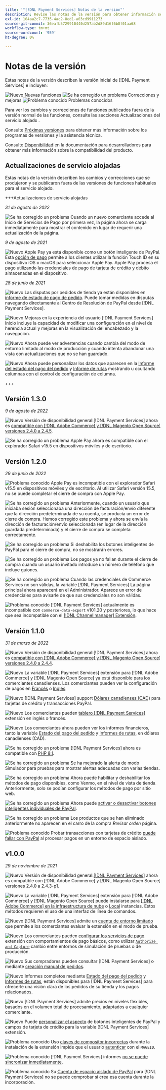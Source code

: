 ```yaml
---
title: '"[!DNL Payment Services] Notas de la versión"'
description: Revise las notas de la versión para obtener información sobre todas las [!DNL Payment Services] versiones.
exl-id: 104aa2c7-7735-4ac2-8ed1-a03cd9911273
source-git-commit: 36eafb5729910440d257ab2d89d16f6b8f01aa68
workflow-type: tm+mt
source-wordcount: '959'
ht-degree: 0%

---
```


# Notas de la versión

Estas notas de la versión describen la versión inicial de [!DNL Payment Services] e incluyen:

![Nuevo](../assets/new.svg) Nuevas funciones
![Se ha corregido un problema](../assets/fix.svg) Correcciones y mejoras
![Problema conocido](../assets/bug.svg) Problemas conocidos

Para ver los cambios y correcciones de funciones publicados fuera de la versión normal de las funciones, consulte las secciones Actualizaciones del servicio alojado .

Consulte [Próximas versiones](https://devdocs.magento.com/release/) para obtener más información sobre los programas de versiones y la asistencia técnica.

Consulte [Disponibilidad](https://devdocs.magento.com/release/availability.html) en la documentación para desarrolladores para obtener más información sobre la compatibilidad del producto.

## Actualizaciones de servicio alojadas

Estas notas de la versión describen los cambios y correcciones que se produjeron y se publicaron fuera de las versiones de funciones habituales para el servicio alojado.

+++Actualizaciones de servicio alojadas

_31 de agosto de 2022_

![Se ha corregido un problema](../assets/fix.svg)<!-- Issue PAY-3629 --> Cuando un nuevo comerciante accede al Inicio de Servicios de Pago por primera vez, la página ahora se carga inmediatamente para mostrar el contenido en lugar de requerir una actualización de la página.

_9 de agosto de 2021_

![Nuevo](../assets/new.svg)<!-- Issue PAY-3420 --> Apple Pay ya está disponible como un botón inteligente de PayPal. Esta [opción de pago](https://experienceleague.adobe.com/docs/commerce-merchant-services/payment-services/payments-options.html#apple-pay-button) permite a los clientes utilizar la función Touch ID en su dispositivo iOS o macOS para seleccionar Apple Pay. Apple Pay procesa el pago utilizando las credenciales de pago de tarjeta de crédito y débito almacenadas en el dispositivo.

_28 de junio de 2021_

![Nuevo](../assets/new.svg)<!-- Issue PAY-1720 --> Las disputas por pedidos de tienda ya están disponibles en [informe de estado de pago de pedido](https://experienceleague.adobe.com/docs/commerce-merchant-services/payment-services/reporting/order-payment-status.html#view-disputes). Puede tomar medidas en disputas navegando directamente al Centro de Resolución de PayPal desde [!DNL Payment Services].

![Nuevo](../assets/new.svg)<!-- Issue PAY-2854 --> Mejoras en la experiencia del usuario [!DNL Payment Services] Inicio incluye la capacidad de modificar una configuración en el nivel de herencia actual y mejoras en la visualización del encabezado y la navegación.

![Nuevo](../assets/new.svg)<!-- Issue PAY-2854 --> Ahora puede ver advertencias cuando cambia del modo de entorno limitado al modo de producción y cuando intenta abandonar una vista con actualizaciones que no se han guardado.

![Nuevo](../assets/new.svg)<!-- Issue PAY-2761 --> Ahora puede personalizar los datos que aparecen en la [Informe del estado del pago del pedido](https://experienceleague.adobe.com/docs/commerce-merchant-services/payment-services/reporting/order-payment-status.html#show-and-hide-columns) y [Informe de rutas](https://experienceleague.adobe.com/docs/commerce-merchant-services/payment-services/reporting/payouts.html#show-and-hide-columns) mostrando u ocultando columnas con el control de configuración de columna.

+++

## Versión 1.3.0

_9 de agosto de 2022_

![Nuevo](../assets/new.svg)<!-- Issue PAY-XX --> Versión de disponibilidad general:[!DNL Payment Services] ahora es [compatible con [!DNL Adobe Commerce] y [!DNL Magento Open Source] versiones 2.4.0 a 2.4.5](https://devdocs.magento.com/release/availability.html#compatibility).

![Se ha corregido un problema](../assets/fix.svg)<!-- Issue PAY-x --> Apple Pay ahora es compatible con el explorador Safari v15.5 en dispositivos móviles y de escritorio.

## Versión 1.2.0

_29 de junio de 2022_

![Problema conocido](../assets/bug.svg)<!-- Issue PAY-x --> Apple Pay es incompatible con el explorador Safari v15.5 en dispositivos móviles y de escritorio. Al utilizar Safari versión 15.5, no se puede completar el cierre de compra con Apple Pay.

![Se ha corregido un problema](../assets/fix.svg)<!-- Issue PAY-3264 --> Anteriormente, cuando un usuario que iniciaba sesión seleccionaba una dirección de facturación/envío diferente que la dirección predeterminada de su cuenta, se producía un error de cierre de compra. Hemos corregido este problema y ahora se envía la dirección de facturación/envío seleccionada (en lugar de la dirección guardada predeterminada) y el cierre de compra se completa correctamente.

![Se ha corregido un problema](../assets/fix.svg)<!-- Issue PAY-3314 --> Si deshabilita los botones inteligentes de PayPal para el cierre de compra, no se mostrarán errores.

![Se ha corregido un problema](../assets/fix.svg)<!-- Issue PAY-3330 --> Los pagos ya no fallan durante el cierre de compra cuando un usuario invitado introduce un número de teléfono que incluye guiones.

![Se ha corregido un problema](../assets/fix.svg)<!-- Issue PAY-3338 PAY-2502 --> Cuando las credenciales de Commerce Services no son válidas, la variable [!DNL Payment Services] La página principal ahora aparecerá en el Administrador. Aparece un error de credenciales para avisarle de que sus credenciales no son válidas.

![Problema conocido](../assets/bug.svg)<!-- Issue PAY-0 --> [!DNL Payment Services] actualmente es incompatible con `commerce-data-export` v101.20 y posteriores, lo que hace que sea incompatible con el [[!DNL Channel manager] Extensión](https://experienceleague.adobe.com/docs/commerce-channels/channel-manager/guide-overview.html).

## Versión 1.1.0

_31 de marzo de 2022_

![Nuevo](../assets/new.svg)<!-- Issue PAY-2127 --> Versión de disponibilidad general:[!DNL Payment Services] ahora es [compatible con [!DNL Adobe Commerce] y [!DNL Magento Open Source] versiones 2.4.0 a 2.4.4](https://devdocs.magento.com/release/availability.html#compatibility).

![Nuevo](../assets/new.svg)<!-- Issue PAY-2682 --> La variable [!DNL Payment Services] extensión para [!DNL Adobe Commerce] y [!DNL Magento Open Source] ya está disponible para los comerciantes canadienses. Los comerciantes pueden ver la configuración de pagos en [Francés](https://experienceleague.adobe.com/docs/commerce-merchant-services/payment-services/overview.html?lang=fr#carte-de-cr%C3%A9dit-et-devises-accept%C3%A9es) o [Inglés](https://experienceleague.adobe.com/docs/commerce-merchant-services/payment-services/overview.html#accepted-credit-cards-and-currencies).

![Nuevo](../assets/new.svg)<!-- Issue PAY-2681 --> [!DNL Payment Services] support [Dólares canadienses (CAD)](overview.md#accepted-credit-cards-and-currencies) para tarjetas de crédito y transacciones PayPal.

![Nuevo](../assets/new.svg)<!-- Issue PAY-2680 --> Los comerciantes pueden [tablero [!DNL Payment Services]](onboard.md) extensión en inglés o francés.

![Nuevo](../assets/new.svg)<!-- Issue PAY-2678 --> Los comerciantes ahora pueden ver los informes financieros, tanto la variable [Estado del pago del pedido](order-payment-status.md) y [Informes de rutas](payouts.md), en dólares canadienses (CAD).

![Se ha corregido un problema](../assets/fix.svg)<!-- Issue PAY-2710 --> [!DNL Payment Services] ahora es compatible con [PHP 8.1](https://www.php.net/releases/8.1/en.php).

![Se ha corregido un problema](../assets/fix.svg)<!-- Issue PAY-3017 --> Se ha mejorado la alerta de modo Simulador para pruebas para mostrar alertas adecuadas con varias tiendas.

![Se ha corregido un problema](../assets/fix.svg)<!-- Issue PAY-2742 --> Ahora puede habilitar y deshabilitar los métodos de pago disponibles, como Venmo, en el nivel de vista de tienda. Anteriormente, solo se podían configurar los métodos de pago por sitio web.

![Se ha corregido un problema](../assets/fix.svg)<!-- Issue PAY-2277 --> Ahora puede [activar o desactivar botones inteligentes individuales de PayPal](settings.md#payment-buttons).

![Se ha corregido un problema](../assets/fix.svg)<!-- Issue PAY-2561 --> Los productos que se han eliminado anteriormente no aparecen en el carro de la compra _Revisar orden_ página.

![Problema conocido](../assets/bug.svg)<!-- Issue PAY-2842 --> Probar transacciones con tarjetas de crédito [puede fallar con PayPal](https://support.magento.com/hc/en-us/articles/5201041963917) al procesar pagos en un entorno de espacio aislado.

## v1.0.0

_29 de noviembre de 2021_

![Nuevo](../assets/new.svg)<!-- Issue PAY-2127 --> Versión de disponibilidad general:[[!DNL Payment Services]](https://marketplace.magento.com/magento-payment-services.html) ahora es compatible con [!DNL Adobe Commerce] y [!DNL Magento Open Source] versiones 2.4.0 a 2.4.3-p1.

![Nuevo](../assets/new.svg)<!-- Issue PAY-124 --> La variable [!DNL Payment Services] extensión para [!DNL Adobe Commerce] y [!DNL Magento Open Source] puede instalarse para [[!DNL Adobe Commerce] en la infraestructura de nube](install.md#adobe-commerce-on-cloud-infrastructure) o [Local](install.md#on-premises) instancias. Estos métodos requieren el uso de una interfaz de línea de comandos.

![Nuevo](../assets/new.svg)<!-- Issue PAY-1986 --> [!DNL Payment Services] admite un [cuenta de entorno limitado](sandbox.md) que permite a los comerciantes evaluar la extensión en el modo de prueba.

![Nuevo](../assets/new.svg)<!-- Issue PAY-666 --> Los comerciantes pueden [configurar los servicios de pago](settings.md) extensión con comportamientos de pago básicos, como utilizar [`Authorize and Capture`](production.md#set-payment-services-as-payment-method) cambio entre entornos de simulación de pruebas o de producción.

![Nuevo](../assets/new.svg)<!-- Issue PAY-780 --> Sus compradores pueden consultar [!DNL Payment Services] o mediante [creación manual de pedidos](create-order.md).

![Nuevo](../assets/new.svg)<!-- Issue PAY-1856 --> Informes completos mediante [Estado del pago del pedido](order-payment-status.md) y [Informes de rutas](payouts.md), están disponibles para [!DNL Payment Services] para ofrecerle una visión clara de los pedidos de su tienda y los pagos relacionados.

![Nuevo](../assets/new.svg)<!-- Issue PAY-311 --> [!DNL Payment Services] admite precios en niveles flexibles, basados en el volumen total de procesamiento, adaptados a cualquier comerciante.

![Nuevo](../assets/new.svg)<!-- Issue PAY-1443 --> Puede [personalizar el aspecto](payments-options.md) de botones inteligentes de PayPal y campos de tarjeta de crédito para la variable [!DNL Payment Services] extensión.

![Problema conocido](../assets/bug.svg)<!-- Issue PAY-2473 --> Uso [claves de compositor incorrectas](https://support.magento.com/hc/en-us/articles/4406603542541) durante la instalación de la extensión impide que el usuario [autenticar](https://devdocs.magento.com/guides/v2.4/install-gde/prereq/connect-auth.html) con el `MAGEID`.

![Problema conocido](../assets/bug.svg)<!-- Issue PAY-2474 --> [!DNL Payment Services] informes [no se puede sincronizar inmediatamente](https://support.magento.com/hc/en-us/articles/4406114741517).

![Problema conocido](../assets/bug.svg)<!-- Issue PAY-2475 --> Su [Cuenta de espacio aislado de PayPal](https://support.magento.com/hc/en-us/articles/4406954952461) para [!DNL Payment Services] no se puede comprobar si crea esa cuenta durante la incorporación.
